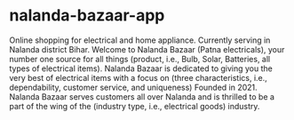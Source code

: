# nalanda-bazaar-app
Online shopping for electrical and home appliance. Currently serving in Nalanda district Bihar. Welcome to Nalanda Bazaar (Patna electricals), your number one source for all things (product, i.e., Bulb, Solar, Batteries, all types of electrical items). Nalanda Bazaar is dedicated to giving you the very best of electrical items with a focus on (three characteristics, i.e., dependability, customer service, and uniqueness) Founded in 2021. Nalanda Bazaar serves customers all over Nalanda and is thrilled to be a part of the wing of the (industry type, i.e., electrical goods) industry.
